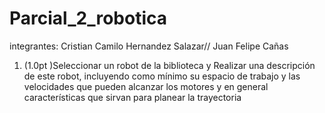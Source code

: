 # Parcial_2_robotica

integrantes:
Cristian Camilo Hernandez Salazar// 
Juan Felipe Cañas

1. (1.0pt )Seleccionar un  robot  de la biblioteca y Realizar una descripción de este robot, incluyendo como mínimo su espacio de trabajo y las velocidades que pueden alcanzar los motores y en general características que sirvan para planear la trayectoria
